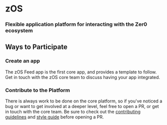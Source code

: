 # zOS
### Flexible application platform for interacting with the Zer0 ecosystem

## Ways to Participate
### Create an app
The zOS Feed app is the first core app, and provides a template to follow. Get in touch with the zOS core team to discuss having your app integrated.

### Contribute to the Platform
There is always work to be done on the core platform, so if you've noticed a bug or want to get involved at a deeper level, feel free to open a PR, or get in touch with the core team. Be sure to check out the [contributing guidelines](CONTRIBUTING.md) and [style guide](STYLE_GUIDE.md) before opening a PR.
